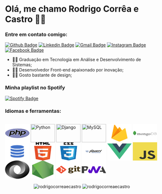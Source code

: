 # Olá, me chamo Rodrigo Corrêa e Castro :man_technologist:

### Entre em contato comigo:

[![Github Badge](https://img.shields.io/badge/-Github-000?style=flat-square&logo=Github&logoColor=white&link=https://github.com/rodrigocorreaecastro)](https://github.com/rodrigocorreaecastro)
[![Linkedin Badge](https://img.shields.io/badge/-LinkedIn-blue?style=flat-square&logo=Linkedin&logoColor=white&link=https://www.linkedin.com/in/rodrigocorreaecastro/)](https://www.linkedin.com/in/rodrigocorreaecastro/)
[![Gmail Badge](https://img.shields.io/badge/-Gmail-DB4437?style=flat-square&logo=Gmail&logoColor=white&link=mailto:rodrigocorreaecastro@gmail.com)](mailto:rodrigocorreaecastro@gmail.com)
[![Instagram Badge](https://img.shields.io/badge/-Instagram-405DE6?style=flat-square&logo=Instagram&logoColor=white&link=https://www.instagram.com/rodrigocorreaecastro)](https://www.instagram.com/rodrigocorreaecastro)
[![Facebook Badge](https://img.shields.io/badge/-Facebook-4267B2?style=flat-square&logo=Facebook&logoColor=white&link=https://www.instagram.com/rodrigocorreaecastro)](https://www.instagram.com/rodrigocorreaecastro)


<!--
- 🔭 I’m currently working on ...
- 🌱 I’m currently learning ...
- 👯 I’m looking to collaborate on ...
- 🤔 I’m looking for help with ...
- 💬 Ask me about ...
- 📫 How to reach me: ...
- 😄 Pronouns: ...
- ⚡ Fun fact: ...
-->

- 👨‍🎓 Graduação em Tecnologia em Análise e Desenvolvimento de Sistemas;
- 👨‍💻 Desenvolvedor Front-end apaixonado por inovação;
- 👨‍🎨 Gosto bastante de design;


### Minha playlist no Spotify
[![Spotify Badge](https://img.shields.io/badge/-Spotify-4267B2?style=flat-square&logo=Spotify&logoColor=green&link=https://open.spotify.com/user/12150216564)](https://open.spotify.com/user/12150216564)


### Idiomas e ferramentas:

<div style="display: inline_block"><br>
  <img align="center" title="PHP" height="60" width="80" src="https://raw.githubusercontent.com/github/explore/ccc16358ac4530c6a69b1b80c7223cd2744dea83/topics/php/php.png" />
  <img align="center" title="Python" height="60" width="80" src="https://cdn.jsdelivr.net/gh/devicons/devicon/icons/python/python-original-wordmark.svg" />
  <img align="center" title="Django" height="60" width="80" src="https://cdn.jsdelivr.net/gh/devicons/devicon/icons/django/django-plain.svg" />
  <img align="center" title="MySQL" height="60" width="80" src="https://cdn.jsdelivr.net/gh/devicons/devicon/icons/mysql/mysql-original-wordmark.svg" />
  <img align="center" title="Firebase" height="60" width="80" src="https://raw.githubusercontent.com/github/explore/80688e429a7d4ef2fca1e82350fe8e3517d3494d/topics/firebase/firebase.png" />
  <img align="center" title="MongoDB" height="60" width="80" src="https://raw.githubusercontent.com/github/explore/80688e429a7d4ef2fca1e82350fe8e3517d3494d/topics/mongodb/mongodb.png" />
  <img align="center" title="SQL" height="60" width="80" src="https://raw.githubusercontent.com/github/explore/80688e429a7d4ef2fca1e82350fe8e3517d3494d/topics/sql/sql.png" />
  <img align="center" title="HTML5" height="60" width="80" src="https://raw.githubusercontent.com/github/explore/80688e429a7d4ef2fca1e82350fe8e3517d3494d/topics/html/html.png" />
  <img align="center" title="CSS3" height="60" width="80" src="https://raw.githubusercontent.com/github/explore/80688e429a7d4ef2fca1e82350fe8e3517d3494d/topics/css/css.png" />
  <img align="center" title="JQuery" height="60" width="80" src="https://raw.githubusercontent.com/github/explore/80688e429a7d4ef2fca1e82350fe8e3517d3494d/topics/jquery/jquery.png" />
  <img align="center" title="VueJS" height="60" width="80" src="https://raw.githubusercontent.com/github/explore/80688e429a7d4ef2fca1e82350fe8e3517d3494d/topics/vue/vue.png" />
  <img align="center" title="JavaScript" height="60" width="80" src="https://raw.githubusercontent.com/github/explore/80688e429a7d4ef2fca1e82350fe8e3517d3494d/topics/javascript/javascript.png" />
  <img align="center" title="JSON" height="60" width="80" src="https://raw.githubusercontent.com/github/explore/80688e429a7d4ef2fca1e82350fe8e3517d3494d/topics/json/json.png" />
  <img align="center" title="NodeJS" height="60" width="80" src="https://raw.githubusercontent.com/github/explore/80688e429a7d4ef2fca1e82350fe8e3517d3494d/topics/nodejs/nodejs.png" />
  <img align="center" title="Git" height="60" width="80" src="https://raw.githubusercontent.com/github/explore/80688e429a7d4ef2fca1e82350fe8e3517d3494d/topics/git/git.png" />
  <img align="center" title="PWA" height="60" width="80" src="https://raw.githubusercontent.com/github/explore/80688e429a7d4ef2fca1e82350fe8e3517d3494d/topics/pwa/pwa.png" />
</div>

<div align="center">
  <br>
  <img height="150em" src="https://github-readme-stats.vercel.app/api/top-langs/?username=rodrigocorreaecastro&layout=compact&langs_count=7&theme=merko" alt="rodrigocorreaecastro"/>
  <img height="150em" src="https://github-readme-stats.vercel.app/api?username=rodrigocorreaecastro&show_icons=true&theme=merko&include_all_commits=true&count_private=true" alt="rodrigocorreaecastro"/> 
</div>

